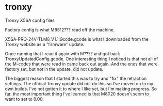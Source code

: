 # tronxy
Tronxy X5SA config files

Factory config is what M8512??? read off the machine.

X5SA-PRO-24V-TLM8_V1.1.Gcode.gcode is what I downloaded from the Tronxy website as a "firmware" update.

Once running that I read it again with M???? and got back TronxyUpdatedConfig.gcode.  One interesting thing I noticed is that not all of the M-codes that were read in came back out again.  And the ones that were factory set, but not in the update, did not update.

The biggest reason that I started this was to try and "fix" the retraction settings.  The official Tronxy update did not do this so I've moved on to my own builds.  I've not gotten it to where I like yet, but I'm making progress.  So far, the most important thing I've learned is that M8020 doesn't seem to want to set to 0.00.
